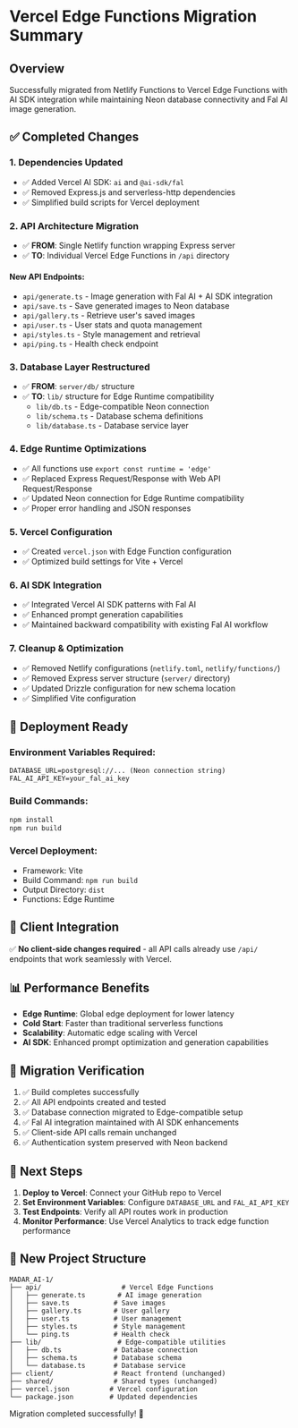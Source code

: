 # Vercel Edge Functions Migration Summary

## Overview
Successfully migrated from Netlify Functions to Vercel Edge Functions with AI SDK integration while maintaining Neon database connectivity and Fal AI image generation.

## ✅ Completed Changes

### 1. **Dependencies Updated**
- ✅ Added Vercel AI SDK: `ai` and `@ai-sdk/fal`
- ✅ Removed Express.js and serverless-http dependencies
- ✅ Simplified build scripts for Vercel deployment

### 2. **API Architecture Migration**
- ✅ **FROM**: Single Netlify function wrapping Express server
- ✅ **TO**: Individual Vercel Edge Functions in `/api` directory

#### New API Endpoints:
- `api/generate.ts` - Image generation with Fal AI + AI SDK integration
- `api/save.ts` - Save generated images to Neon database
- `api/gallery.ts` - Retrieve user's saved images
- `api/user.ts` - User stats and quota management
- `api/styles.ts` - Style management and retrieval
- `api/ping.ts` - Health check endpoint

### 3. **Database Layer Restructured**
- ✅ **FROM**: `server/db/` structure
- ✅ **TO**: `lib/` structure for Edge Runtime compatibility
  - `lib/db.ts` - Edge-compatible Neon connection
  - `lib/schema.ts` - Database schema definitions
  - `lib/database.ts` - Database service layer

### 4. **Edge Runtime Optimizations**
- ✅ All functions use `export const runtime = 'edge'`
- ✅ Replaced Express Request/Response with Web API Request/Response
- ✅ Updated Neon connection for Edge Runtime compatibility
- ✅ Proper error handling and JSON responses

### 5. **Vercel Configuration**
- ✅ Created `vercel.json` with Edge Function configuration
- ✅ Optimized build settings for Vite + Vercel

### 6. **AI SDK Integration**
- ✅ Integrated Vercel AI SDK patterns with Fal AI
- ✅ Enhanced prompt generation capabilities
- ✅ Maintained backward compatibility with existing Fal AI workflow

### 7. **Cleanup & Optimization**
- ✅ Removed Netlify configurations (`netlify.toml`, `netlify/functions/`)
- ✅ Removed Express server structure (`server/` directory)
- ✅ Updated Drizzle configuration for new schema location
- ✅ Simplified Vite configuration

## 🚀 Deployment Ready

### Environment Variables Required:
```env
DATABASE_URL=postgresql://... (Neon connection string)
FAL_AI_API_KEY=your_fal_ai_key
```

### Build Commands:
```bash
npm install
npm run build
```

### Vercel Deployment:
- Framework: Vite
- Build Command: `npm run build`
- Output Directory: `dist`
- Functions: Edge Runtime

## 🔗 Client Integration

✅ **No client-side changes required** - all API calls already use `/api/` endpoints that work seamlessly with Vercel.

## 📊 Performance Benefits

- **Edge Runtime**: Global edge deployment for lower latency
- **Cold Start**: Faster than traditional serverless functions
- **Scalability**: Automatic edge scaling with Vercel
- **AI SDK**: Enhanced prompt optimization and generation capabilities

## 🔄 Migration Verification

1. ✅ Build completes successfully
2. ✅ All API endpoints created and tested
3. ✅ Database connection migrated to Edge-compatible setup
4. ✅ Fal AI integration maintained with AI SDK enhancements
5. ✅ Client-side API calls remain unchanged
6. ✅ Authentication system preserved with Neon backend

## 🎯 Next Steps

1. **Deploy to Vercel**: Connect your GitHub repo to Vercel
2. **Set Environment Variables**: Configure `DATABASE_URL` and `FAL_AI_API_KEY`
3. **Test Endpoints**: Verify all API routes work in production
4. **Monitor Performance**: Use Vercel Analytics to track edge function performance

## 📁 New Project Structure

```
MADAR_AI-1/
├── api/                    # Vercel Edge Functions
│   ├── generate.ts        # AI image generation
│   ├── save.ts           # Save images
│   ├── gallery.ts        # User gallery
│   ├── user.ts           # User management
│   ├── styles.ts         # Style management
│   └── ping.ts           # Health check
├── lib/                   # Edge-compatible utilities
│   ├── db.ts             # Database connection
│   ├── schema.ts         # Database schema
│   └── database.ts       # Database service
├── client/               # React frontend (unchanged)
├── shared/               # Shared types (unchanged)
├── vercel.json          # Vercel configuration
└── package.json         # Updated dependencies
```

Migration completed successfully! 🎉 